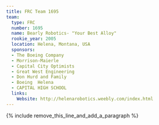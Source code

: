 ```yaml
---
title: FRC Team 1695
team:
  type: FRC
  number: 1695
  name: Bearly Robotics- "Your Best Alloy"
  rookie_year: 2005
  location: Helena, Montana, USA
  sponsors:
  - The Boeing Company
  - Morrison-Maierle
  - Capital City Optimists
  - Great West Engineering
  - Don Hurd and Family
  - Boeing  Helena
  - CAPITAL HIGH SCHOOL
  links:
    Website: http://helenarobotics.weebly.com/index.html
---
```


{% include remove_this_line_and_add_a_paragraph %}